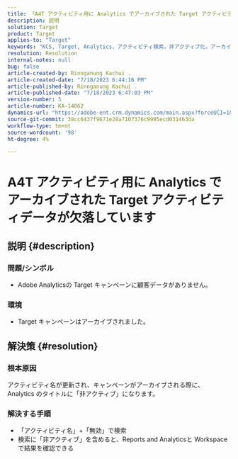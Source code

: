 ```yaml
---
title: 「A4T アクティビティ用に Analytics でアーカイブされた Target アクティビティデータが欠落しています」
description: 説明
solution: Target
product: Target
applies-to: "Target"
keywords: "KCS, Target, Analytics，アクティビティ検索，非アクティブ化，アーカイブ済み"
resolution: Resolution
internal-notes: null
bug: false
article-created-by: Rinnganung Kachui .
article-created-date: "7/18/2023 6:44:16 PM"
article-published-by: Rinnganung Kachui .
article-published-date: "7/18/2023 6:47:03 PM"
version-number: 5
article-number: KA-14062
dynamics-url: "https://adobe-ent.crm.dynamics.com/main.aspx?forceUCI=1&pagetype=entityrecord&etn=knowledgearticle&id=dd715114-9b25-ee11-9cbd-6045bd006b4b"
source-git-commit: 38cc6437f9671e28a7107376c9995ecd031463da
workflow-type: tm+mt
source-wordcount: '98'
ht-degree: 4%

---
```


# A4T アクティビティ用に Analytics でアーカイブされた Target アクティビティデータが欠落しています

## 説明 {#description}




### 問題/シンボル



- Adobe Analyticsの Target キャンペーンに顧客データがありません。




### 環境



- Target キャンペーンはアーカイブされました。



## 解決策 {#resolution}


### 根本原因



アクティビティ名が更新され、キャンペーンがアーカイブされる際に、Analytics のタイトルに「非アクティブ」になります。



### 解決する手順



- 「アクティビティ名」+「無効」で検索
- 検索に「非アクティブ」を含めると、Reports and Analyticsと Workspace で結果を確認できる

